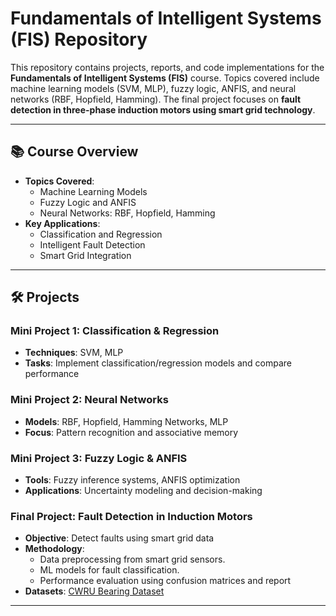 # Fundamentals of Intelligent Systems (FIS) Repository

This repository contains projects, reports, and code implementations for the **Fundamentals of Intelligent Systems (FIS)** course. Topics covered include machine learning models (SVM, MLP), fuzzy logic, ANFIS, and neural networks (RBF, Hopfield, Hamming). The final project focuses on **fault detection in three-phase induction motors using smart grid technology**.

---

## 📚 Course Overview
- **Topics Covered**:
  - Machine Learning Models
  - Fuzzy Logic and ANFIS
  - Neural Networks: RBF, Hopfield, Hamming
- **Key Applications**:
  - Classification and Regression
  - Intelligent Fault Detection
  - Smart Grid Integration

---

## 🛠️ Projects

### Mini Project 1: Classification & Regression
- **Techniques**: SVM, MLP
- **Tasks**: Implement classification/regression models and compare performance

### Mini Project 2: Neural Networks
- **Models**: RBF, Hopfield, Hamming Networks, MLP
- **Focus**: Pattern recognition and associative memory

### Mini Project 3: Fuzzy Logic & ANFIS
- **Tools**: Fuzzy inference systems, ANFIS optimization
- **Applications**: Uncertainty modeling and decision-making

### Final Project: Fault Detection in Induction Motors
- **Objective**: Detect faults using smart grid data
- **Methodology**:
  - Data preprocessing from smart grid sensors.
  - ML models for fault classification.
  - Performance evaluation using confusion matrices and report
- **Datasets**: [CWRU Bearing Dataset](https://paperswithcode.com/dataset/cwru-bearing-dataset)

---
